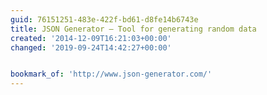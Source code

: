 ```yaml
---
guid: 76151251-483e-422f-bd61-d8fe14b6743e
title: JSON Generator – Tool for generating random data
created: '2014-12-09T16:21:03+00:00'
changed: '2019-09-24T14:42:27+00:00'


bookmark_of: 'http://www.json-generator.com/'
---
```




